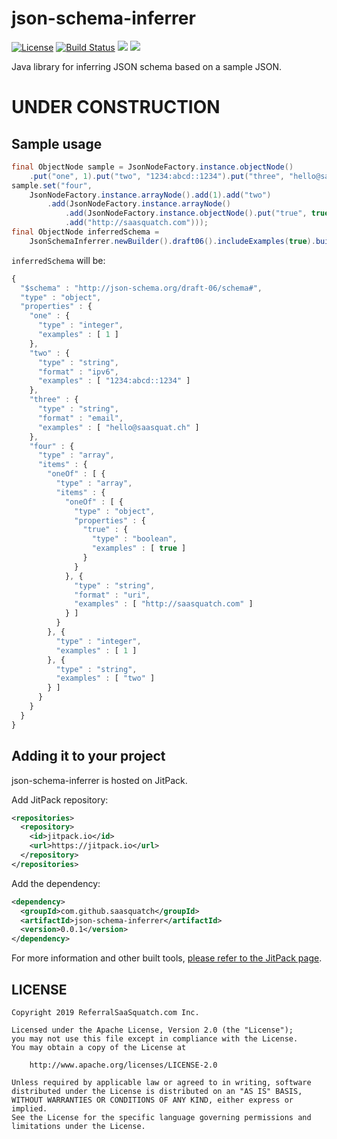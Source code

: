 # json-schema-inferrer

[![License](https://img.shields.io/badge/License-Apache%202.0-blue.svg)](https://opensource.org/licenses/Apache-2.0)
[![Build Status](https://travis-ci.org/saasquatch/json-schema-inferrer.svg?branch=master)](https://travis-ci.org/saasquatch/json-schema-inferrer)
[![](https://jitci.com/gh/saasquatch/json-schema-inferrer/svg)](https://jitci.com/gh/saasquatch/json-schema-inferrer)
[![](https://jitpack.io/v/saasquatch/json-schema-inferrer.svg)](https://jitpack.io/#saasquatch/json-schema-inferrer)

Java library for inferring JSON schema based on a sample JSON.

# UNDER CONSTRUCTION

## Sample usage

```java
final ObjectNode sample = JsonNodeFactory.instance.objectNode()
    .put("one", 1).put("two", "1234:abcd::1234").put("three", "hello@saasquat.ch");
sample.set("four",
    JsonNodeFactory.instance.arrayNode().add(1).add("two")
        .add(JsonNodeFactory.instance.arrayNode()
            .add(JsonNodeFactory.instance.objectNode().put("true", true))
            .add("http://saasquatch.com")));
final ObjectNode inferredSchema =
    JsonSchemaInferrer.newBuilder().draft06().includeExamples(true).build().infer(sample);
```

`inferredSchema` will be:

```js
{
  "$schema" : "http://json-schema.org/draft-06/schema#",
  "type" : "object",
  "properties" : {
    "one" : {
      "type" : "integer",
      "examples" : [ 1 ]
    },
    "two" : {
      "type" : "string",
      "format" : "ipv6",
      "examples" : [ "1234:abcd::1234" ]
    },
    "three" : {
      "type" : "string",
      "format" : "email",
      "examples" : [ "hello@saasquat.ch" ]
    },
    "four" : {
      "type" : "array",
      "items" : {
        "oneOf" : [ {
          "type" : "array",
          "items" : {
            "oneOf" : [ {
              "type" : "object",
              "properties" : {
                "true" : {
                  "type" : "boolean",
                  "examples" : [ true ]
                }
              }
            }, {
              "type" : "string",
              "format" : "uri",
              "examples" : [ "http://saasquatch.com" ]
            } ]
          }
        }, {
          "type" : "integer",
          "examples" : [ 1 ]
        }, {
          "type" : "string",
          "examples" : [ "two" ]
        } ]
      }
    }
  }
}
```

## Adding it to your project

json-schema-inferrer is hosted on JitPack.

Add JitPack repository:

```xml
<repositories>
  <repository>
    <id>jitpack.io</id>
    <url>https://jitpack.io</url>
  </repository>
</repositories>
```

Add the dependency:

```xml
<dependency>
  <groupId>com.github.saasquatch</groupId>
  <artifactId>json-schema-inferrer</artifactId>
  <version>0.0.1</version>
</dependency>
```

For more information and other built tools, [please refer to the JitPack page](https://jitpack.io/#saasquatch/json-schema-inferrer).

## LICENSE

```
Copyright 2019 ReferralSaaSquatch.com Inc.

Licensed under the Apache License, Version 2.0 (the "License");
you may not use this file except in compliance with the License.
You may obtain a copy of the License at

    http://www.apache.org/licenses/LICENSE-2.0

Unless required by applicable law or agreed to in writing, software
distributed under the License is distributed on an "AS IS" BASIS,
WITHOUT WARRANTIES OR CONDITIONS OF ANY KIND, either express or implied.
See the License for the specific language governing permissions and
limitations under the License.
```
